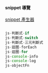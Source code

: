#### snippet 導覽

<a href="https://pawelgrzybek.com/snippet-generator/">snippet 產生器</a>

```javascript

js-判斷式-if
js-判斷式-switch
js-判斷式-三元判斷式
js-迴圈-forEach
js-迴圈-for
js-console-info
js-console-log
js-objectFn

```

